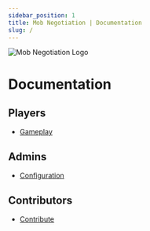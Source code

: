 ```yaml
---
sidebar_position: 1
title: Mob Negotiation | Documentation
slug: /
---
```


![Mob Negotiation Logo](/img/logo-white.png)
# Documentation
## Players
- [Gameplay](/gameplay/congratulations)

## Admins
- [Configuration](/configuration/congratulations)

## Contributors
- [Contribute](/contribute/congratulations)